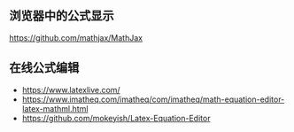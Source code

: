 
## 浏览器中的公式显示

https://github.com/mathjax/MathJax

## 在线公式编辑

- https://www.latexlive.com/
- https://www.imatheq.com/imatheq/com/imatheq/math-equation-editor-latex-mathml.html
- https://github.com/mokeyish/Latex-Equation-Editor

